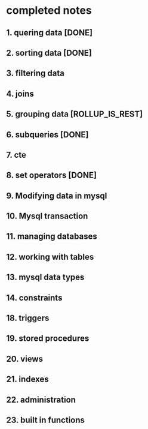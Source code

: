 # completed notes

## 1. quering data [DONE]

## 2. sorting data [DONE]

## 3. filtering data

## 4. joins

## 5. grouping data [ROLLUP_IS_REST]

## 6. subqueries [DONE]

## 7. cte

## 8. set operators [DONE]

## 9. Modifying data in mysql

## 10. Mysql transaction

## 11. managing databases

## 12. working with tables

## 13. mysql data types

## 14. constraints

## 18. triggers

## 19. stored procedures

## 20. views

## 21. indexes

## 22. administration

## 23. built in functions
